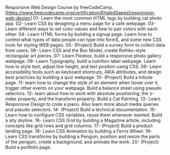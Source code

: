 Responsive Web Design Course by freeCodeCamp.
  [https://www.freecodecamp.org/certification/KhaledSaeed/responsive-web-design]
  01- Learn the most common HTML tags by building cat photo app.
  02- Learn CSS by designing a menu page for a cafe webpage.
  03- Learn different ways to set color values and how to pair colors with each other.
  04- Learn HTML forms by building a signup page. Learn how to control what types of data people can type into formS, and some new CSS tools for styling WEB pages.
  05- (Project) Build a survey form to collect data from users.
  06- Learn CSS and the Box Model, create Rothko-style rectangular art pieces.
  07- Learn Flexbox, build a responsive photo gallery webpage.
  08- Learn Typography, build a nutrition label webpage. Learn how to style text, adjust line height, and text position using CSS.
  09- Learn accessibility tools such as keyboard shortcuts, ARIA attributes, and design best practices by building a quiz webpage.
  10- (Project) Build a tribute page.
  11- learn how to change the style of an element when hover over it, trigger other events on your webpage. Build a balance sheet using pseudo selectors.
  12- learn about how to work with absolute positioning, the z-index property, and the transform property. Build a Cat Painting.
  13- Learn Responsive Design to code a piano. Also learn more about media queries and pseudo selectors.
  14- (Project) Build a technical documentation.
  15- Learn how to configure CSS variables, reuse them whenever wanted. Build a sity skyline.
  16- Learn CSS Grid by building a Magazine article, including concepts like grid rows and grid columns.
  17- (Project) Build a product landing page.
  18- Learn CSS Animation by building a Ferris Wheel.
  19- Learn CSS transforms by building a Penguin, position and resize the parts of the penguin, create a background, and animate the work.
  20- (Project) Build a portfolio page.
